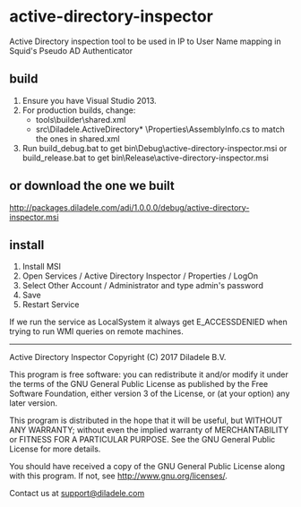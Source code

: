 # active-directory-inspector
Active Directory inspection tool to be used in IP to User Name mapping in Squid's Pseudo AD Authenticator

build
-----

1. Ensure you have Visual Studio 2013.
2. For production builds, change:
	- tools\builder\shared.xml 
	- src\Diladele.ActiveDirectory* \Properties\AssemblyInfo.cs to match the ones in shared.xml 
3. Run build_debug.bat to get bin\Debug\active-directory-inspector.msi 
   or build_release.bat to get bin\Release\active-directory-inspector.msi 

or download the one we built
----------------------------

http://packages.diladele.com/adi/1.0.0.0/debug/active-directory-inspector.msi

install
-------

1. Install MSI
2. Open Services / Active Directory Inspector / Properties / LogOn
3. Select Other Account / Administrator and type admin's password
4. Save
5. Restart Service

If we run the service as LocalSystem it always get E_ACCESSDENIED when trying to run WMI queries
on remote machines.


-------------------------------------------------------------------------------
Active Directory Inspector
Copyright (C) 2017 Diladele B.V.

This program is free software: you can redistribute it and/or modify
it under the terms of the GNU General Public License as published by
the Free Software Foundation, either version 3 of the License, or
(at your option) any later version.

This program is distributed in the hope that it will be useful,
but WITHOUT ANY WARRANTY; without even the implied warranty of
MERCHANTABILITY or FITNESS FOR A PARTICULAR PURPOSE.  See the
GNU General Public License for more details.

You should have received a copy of the GNU General Public License
along with this program.  If not, see <http://www.gnu.org/licenses/>.

Contact us at support@diladele.com